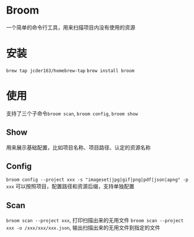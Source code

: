 # Broom
一个简单的命令行工具，用来扫描项目内没有使用的资源
# 安装
`brew tap jcder163/homebrew-tap`
`brew install broom`
# 使用
支持了三个子命令`broom scan`, `broom config`, `broom show`
## Show
用来展示基础配置，比如项目名称、项目路径、认定的资源名称
## Config
` broom config --project xxx -s "imageset|jpg|gif|png|pdf|json|apng" -p xxx `
可以按照项目，配置路径和资源后缀，支持单独配置
## Scan
` broom scan --project xxx `, 打印扫描出来的无用文件
` broom scan --project xxx -o /xxx/xxx/xxx.json `, 输出扫描出来的无用文件到指定的文件

